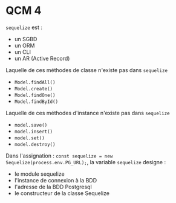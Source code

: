 # QCM 4

`sequelize` est :
- un SGBD
- un ORM
- un CLI
- un AR (Active Record)

Laquelle de ces méthodes de classe n'existe pas dans `sequelize`

- `Model.findAll()`
- `Model.create()`
- `Model.findOne()`
- `Model.findById()`

Laquelle de ces méthodes d'instance n'existe pas dans `sequelize`

- `model.save()`
- `model.insert()`
- `model.set()`
- `model.destroy()`

Dans l'assignation : `const sequelize = new Sequelize(process.env.PG_URL);`, la variable `sequelize` designe :

- le module sequelize
- l'instance de connexion à la BDD
- l'adresse de la BDD Postgresql
- le constructeur de la classe Sequelize
